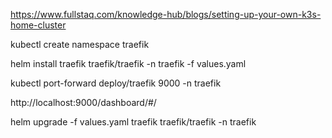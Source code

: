 https://www.fullstaq.com/knowledge-hub/blogs/setting-up-your-own-k3s-home-cluster

kubectl create namespace traefik

helm install traefik traefik/traefik -n traefik -f values.yaml

kubectl port-forward deploy/traefik 9000 -n traefik

http://localhost:9000/dashboard/#/


helm upgrade -f values.yaml traefik traefik/traefik -n traefik
